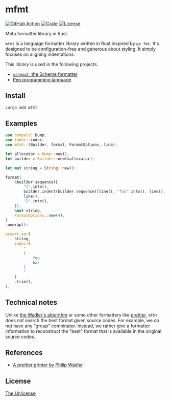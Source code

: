 # mfmt

[![GitHub Action](https://img.shields.io/github/actions/workflow/status/raviqqe/mfmt/test.yaml?branch=main&style=flat-square)](https://github.com/raviqqe/mfmt/actions?query=workflow%3Atest)
[![Crate](https://img.shields.io/crates/v/mfmt.svg?style=flat-square)](https://crates.io/crates/mfmt)
[![License](https://img.shields.io/github/license/raviqqe/mfmt.svg?style=flat-square)](https://github.com/raviqqe/mfmt/blob/main/UNLICENSE)

Meta formatter library in Rust.

`mfmt` is a language formatter library written in Rust inspired by `go fmt`. It's designed to be configuration-free and generous about styling. It simply focuses on aligning indentations.

This library is used in the following projects.

- [`schemat`, the Scheme formatter](https://github.com/raviqqe/schemat)
- [Pen programming language](https://github.com/pen-lang/pen)

## Install

```sh
cargo add mfmt
```

## Examples

```rust
use bumpalo::Bump;
use indoc::indoc;
use mfmt::{Builder, format, FormatOptions, line};

let allocator = Bump::new();
let builder = Builder::new(&allocator);

let mut string = String::new();

format(
    &builder.sequence([
        "{".into(),
        builder.indent(builder.sequence([line(), "foo".into(), line(), "bar".into()])),
        line(),
        "}".into(),
    ]),
    &mut string,
    FormatOptions::new(4),
)
.unwrap();

assert_eq!(
    string,
    indoc!(
        "
        {
            foo
            bar
        }
        "
    )
    .trim(),
);
```

## Technical notes

Unlike [the Wadler's algorithm][wadler] or some other formatters like [prettier](https://prettier.io/), `mfmt` does not search the best format given source codes. For example, we do not have any "group" combinator. Instead, we rather give a formatter information to reconstruct the "best" format that is available in the original source codes.

## References

- [A prettier printer by Philip Wadler][wadler]

## License

[The Unlicense](https://github.com/raviqqe/mfmt/blob/main/UNLICENSE)

[wadler]: https://homepages.inf.ed.ac.uk/wadler/papers/prettier/prettier.pdf
